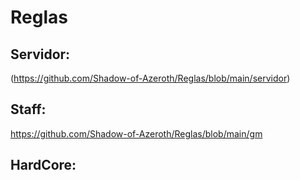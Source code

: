 # Reglas

## Servidor: 
(https://github.com/Shadow-of-Azeroth/Reglas/blob/main/servidor)

## Staff: 
https://github.com/Shadow-of-Azeroth/Reglas/blob/main/gm

## HardCore:
 
